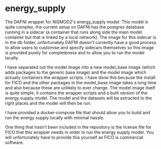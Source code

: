 # energy_supply

The DAFNI wrapper for NISMOD2's energy_supply model. This model is quite complex, the
current setup on DAFNI has the postgres database running in a sidecar (a container that
runs along side the main model container but that is linked by a local network). The
image for this sidecar is in the db folder, unfortunately DAFNI doesn't currently have a
good process to allow users to customise and specify sidecars themselves so this image
is provided purely for completeness and to allow you to run the model locally.

I have separated out the model image into a new model_base image (which adds packages to
the generic base image) and the model image which actually containers the wrapper
scripts. I have done this because the install for FICO and the other packages in the
model_base image takes a long time and also because these are unlikely to ever change.
The model image itself is quite simple, it contains the wrapper scripts and a built
version of the energy supply model. The model and the datasets will be extracted to the
right places and the model will then be run.

I have provided a docker-compose file that should allow you to build and run the energy
supply locally with minimal hassle.

One thing that hasn't been included in the repository is the license file for FICO that
this wrapper needs in order to run the energy supply model. You will unfortunately have
to provide this yourself as FICO is commercial software.
